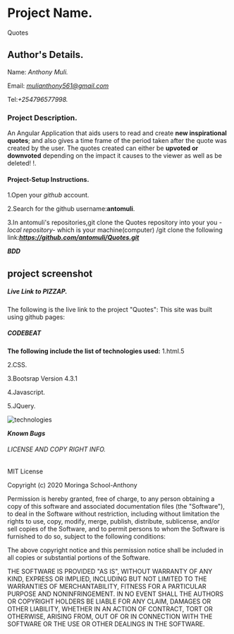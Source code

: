 # Project Name.
Quotes

## Author's Details.
Name: *Anthony Muli.*

Email: *mulianthony561@gmail.com*

Tel:*+254796577998.*


### Project Description.
An Angular Application that aids users to read and create **new inspirational quotes**; and also gives a time frame of the period taken after the quote was created by the user. The quotes created can either be **upvoted or downvoted** depending on the impact it causes to the viewer as well as be deleted!  !.

#### Project-Setup Instructions.
1.Open your *github* account.

2.Search for the github username:**antomuli**.

3.In antomuli's repositories,git clone the Quotes repository into your you *-local repository-* which is your machine(computer) /git clone the following link:***https://github.com/antomuli/Quotes.git***

***BDD***
## project screenshot

<!-- ![Landing](images/Order.jpg)



Curious! Curiosity has its own reason for exciting..Find out what's yours!



![Destination](images/Location.jpg)



The ultimate guide to ***PIZZAP*** best pizza places.



![Yummies](images/Hot_Menus.jpg)



Every pizza is a personal pizza...
                                  If you try hard and believe in yourself.


![Munch](images/MakeOrder.jpg)



The **Noblest Pleasure** is the joy of Pizza!
 -->

##### Live Link to PIZZAP.
The following is the live link to the project "Quotes":
This site was built using github pages:
 <!-- https://antomuli.github.io/PIZZAP/ -->

##### CODEBEAT




**The following include the list of technologies used:**
1.html.5

2.CSS.

3.Bootsrap Version 4.3.1

4.Javascript.

5.JQuery.


![technologies](images/download.jpg)

***Known Bugs***

<!-- 1.The page is 15% unresponsive.

2.Not all flavour,toppings and crust is included. -->

###### LICENSE AND COPY RIGHT INFO.
MIT License

Copyright (c) 2020 Moringa School-Anthony

Permission is hereby granted, free of charge, to any person obtaining a copy of this software and associated documentation files (the "Software"), 
to deal in the Software without restriction, including without limitation the rights to use, copy, modify, merge, publish, distribute, sublicense, 
and/or sell copies of the Software, and to permit persons to whom the Software is furnished to do so, subject to the following conditions:

The above copyright notice and this permission notice shall be included in all copies or substantial portions of the Software.

THE SOFTWARE IS PROVIDED "AS IS", WITHOUT WARRANTY OF ANY KIND, EXPRESS OR IMPLIED, INCLUDING BUT NOT LIMITED TO THE WARRANTIES OF MERCHANTABILITY, 
FITNESS FOR A PARTICULAR PURPOSE AND NONINFRINGEMENT. IN NO EVENT SHALL THE AUTHORS OR COPYRIGHT HOLDERS BE LIABLE FOR ANY CLAIM, DAMAGES OR OTHER LIABILITY, 
WHETHER IN AN ACTION OF CONTRACT, TORT OR OTHERWISE, ARISING FROM, OUT OF OR IN CONNECTION WITH THE SOFTWARE OR THE USE OR OTHER DEALINGS IN THE SOFTWARE.

